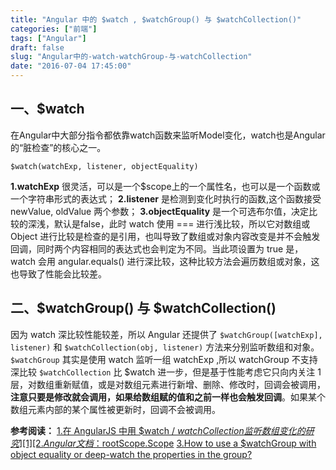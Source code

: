```yaml
---
title: "Angular 中的 $watch , $watchGroup() 与 $watchCollection()"
categories: ["前端"]
tags: ["Angular"]
draft: false
slug: "Angular中的-watch-watchGroup-与-watchCollection"
date: "2016-07-04 17:45:00"
---
```


一、$watch
--------

在Angular中大部分指令都依靠watch函数来监听Model变化，watch也是Angular的“脏检查”的核心之一。

`$watch(watchExp, listener, objectEquality)`

**1.watchExp** 很灵活，可以是一个$scope上的一个属性名，也可以是一个函数或一个字符串形式的表达式；
**2.listener** 是检测到变化时执行的函数,这个函数接受 newValue, oldValue 两个参数；
**3.objectEquality** 是一个可选布尔值，决定比较的深浅，默认是false，此时 watch 使用 === 进行浅比较，所以它对数组或 Object 进行比较是检查的是引用，也叫导致了数组或对象内容改变是并不会触发回调，同时两个内容相同的表达式也会判定为不同。当此项设置为 true 是，watch 会用 angular.equals() 进行深比较，这种比较方法会遍历数组或对象，这也导致了性能会比较差。

二、$watchGroup() 与 $watchCollection()
------------------------------------

因为 watch 深比较性能较差，所以 Angular 还提供了 `$watchGroup([watchExp], listener)` 和 `$watchCollection(obj, listener)` 方法来分别监听数组和对象。
`$watchGroup` 其实是使用 watch 监听一组 watchExp ,所以 watchGroup 不支持深比较
`$watchCollection` 比 $watch 进一步，但是基于性能考虑它只向内关注 1 层，对数组重新赋值，或是对数组元素进行新增、删除、修改时，回调会被调用，**注意只要是修改就会调用，如果给数组赋的值和之前一样也会触发回调**。如果某个数组元素内部的某个属性被更新时，回调不会被调用。

**参考阅读：**
[1.在 AngularJS 中用 $watch / $watchCollection 监听数组变化的研究][1]
[2.Angular文档：$rootScope.Scope][2]
[3.How to use a $watchGroup with object equality or deep-watch the properties in the group?][3]


  [1]: http://anjianshi.net/post/yan-jiu-bi-ji/ng-watch
  [2]: https://docs.angularjs.org/api/ng/type/$rootScope.Scope
  [3]: http://stackoverflow.com/questions/25712888/how-to-use-a-watchgroup-with-object-equality-or-deep-watch-the-properties-in-th?rq=1
